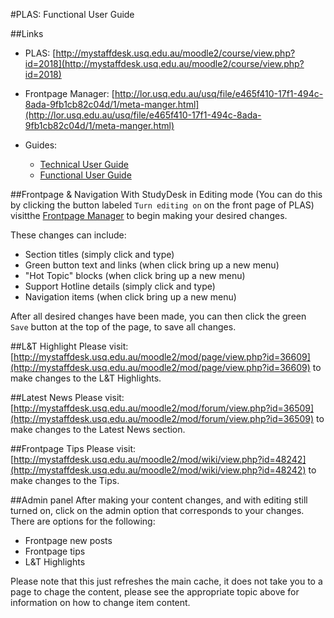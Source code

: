 #PLAS: Functional User Guide

##Links 
 - PLAS: [http://mystaffdesk.usq.edu.au/moodle2/course/view.php?id=2018](http://mystaffdesk.usq.edu.au/moodle2/course/view.php?id=2018)
 - Frontpage Manager: [http://lor.usq.edu.au/usq/file/e465f410-17f1-494c-8ada-9fb1cb82c04d/1/meta-manger.html](http://lor.usq.edu.au/usq/file/e465f410-17f1-494c-8ada-9fb1cb82c04d/1/meta-manger.html)

 - Guides:
   - [Technical User Guide](https://gitcdn.xyz/repo/USQ-Media-Services/PLAS/master/guides/Technical-User-Guide.html)
   - [Functional User Guide](https://gitcdn.xyz/repo/USQ-Media-Services/PLAS/master/guides/Functional-User-Guide.html)

##Frontpage & Navigation
With StudyDesk in Editing mode (You can do this by clicking the button labeled `Turn editing on`
on the front page of PLAS) visitthe [Frontpage Manager](http://lor.usq.edu.au/usq/file/e465f410-17f1-494c-8ada-9fb1cb82c04d/1/meta-manger.html) to begin making your desired changes.

These changes can include:
 - Section titles (simply click and type)
 - Green button text and links (when click bring up a new menu)
 - "Hot Topic" blocks (when click bring up a new menu)
 - Support Hotline details (simply click and type)
 - Navigation items (when click bring up a new menu)


After all desired changes have been made, you can then click the green `Save` button
at the top of the page, to save all changes.

##L&T Highlight
Please visit: [http://mystaffdesk.usq.edu.au/moodle2/mod/page/view.php?id=36609](http://mystaffdesk.usq.edu.au/moodle2/mod/page/view.php?id=36609)
to make changes to the L&T Highlights.

##Latest News
Please visit: [http://mystaffdesk.usq.edu.au/moodle2/mod/forum/view.php?id=36509](http://mystaffdesk.usq.edu.au/moodle2/mod/forum/view.php?id=36509)
to make changes to the Latest News section.

##Frontpage Tips
Please visit: [http://mystaffdesk.usq.edu.au/moodle2/mod/wiki/view.php?id=48242](http://mystaffdesk.usq.edu.au/moodle2/mod/wiki/view.php?id=48242)
to make changes to the Tips.


##Admin panel
After making your content changes, and with editing still turned on, click on the admin option that corresponds to your changes.
There are options for the following:
 - Frontpage new posts
 - Frontpage tips
 - L&T Highlights

Please note that this just refreshes the main cache, it does not take you to a page to chage the content, please see the appropriate topic above for information on how to change item content.